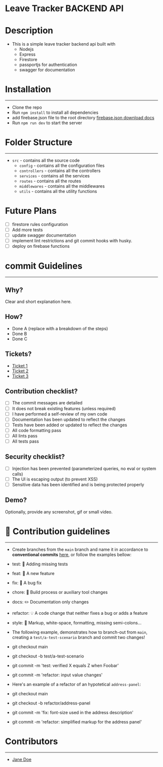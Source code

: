# Leave Tracker BACKEND API

# Description
- This is a simple leave tracker backend api built with 
  - Nodejs 
  - Express
  - Firestore
  - passportjs for authentication
  - swagger for documentation

# Installation
---
- Clone the repo
- Run `npm install` to install all dependencies
- add firebase.json file to the root directory [firebase.json download docs](https://firebase.google.com/docs/admin/setup#add_firebase_to_your_app)
- Run `npm run dev` to start the server

# Folder Structure
---
- `src` - contains all the source code
  - `config` - contains all the configuration files
  - `controllers` - contains all the controllers
  - `services` - contains all the services
  - `routes` - contains all the routes
  - `middlewares` - contains all the middlewares
  - `utils` - contains all the utility functions

# Future Plans

- [ ] firestore rules configuration
- [ ] Add more tests
- [ ] update swagger documentation
- [ ] implement lint restrictions and git commit hooks with husky.
- [ ] deploy on firebase functions

# commit Guidelines
---
## Why?

Clear and short explanation here.

## How?

- Done A (replace with a breakdown of the steps)
- Done B
- Done C

## Tickets?

- [Ticket 1](the-ticket-url-here)
- [Ticket 2](the-ticket-url-here)
- [Ticket 3](the-ticket-url-here)

## Contribution checklist?

- [ ] The commit messages are detailed
- [ ] It does not break existing features (unless required)
- [ ] I have performed a self-review of my own code
- [ ] Documentation has been updated to reflect the changes
- [ ] Tests have been added or updated to reflect the changes
- [ ] All code formatting pass
- [ ] All lints pass
- [ ] All tests pass

## Security checklist?

- [ ] Injection has been prevented (parameterized queries, no eval or system calls)
- [ ] The UI is escaping output (to prevent XSS)
- [ ] Sensitive data has been identified and is being protected properly

## Demo?

Optionally, provide any screenshot, gif or small video.

# 🙏 Contribution guidelines
---

- Create branches from the `main` branch and name it in accordance to **conventional commits** [here](https://www.conventionalcommits.org/en/v1.0.0/), or follow the examples bellow:


- test: :ring: Adding missing tests
- feat: :guitar: A new feature
- fix: :bug: A bug fix
- chore: :robot: Build process or auxiliary tool changes
- docs: :pencil2: Documentation only changes
- refactor: :bulb: A code change that neither fixes a bug or adds a feature
- style: :lipstick: Markup, white-space, formatting, missing semi-colons...


- The following example, demonstrates how to branch-out from `main`, creating a `test/a-test-scenario` branch and commit two changes!


- git checkout main

- git checkout -b test/a-test-scenario

- git commit -m 'test: verified X equals Z when Foobar'

- git commit -m 'refactor: input value changes'


- Here's an example of a refactor of an hypotetical `address-panel`:


- git checkout main

- git checkout -b refactor/address-panel

- git commit -m 'fix: font-size used in the address description'

- git commit -m 'refactor: simplified markup for the address panel'

# Contributors
---
- [Jane Doe](https://github.com/janeDoe)